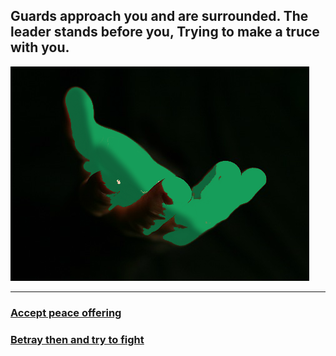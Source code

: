 ## Guards approach you and are surrounded. The leader stands before you, Trying to make a truce with you.

![peace](images/9peace.png)
___

### [Accept peace offering](10peaceaccept.md)

### [Betray then and try to fight](11genocide.md)